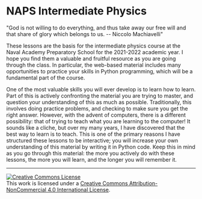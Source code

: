 # NAPS Intermediate Physics

"God is not willing to do everything, and thus take away our free will and that share of glory which belongs to us. -- Niccolo Machiavelli"

These lessons are the basis for the intermediate physics course at the Naval Academy Preparatory School for the 2021-2022 academic year. I hope you find them a valuable and fruitful resource as you are going through the class. In particular, the web-based material includes many opportunities to practice your skills in Python programming, which will be a fundamental part of the course.

One of the most valuable skills you will ever develop is to learn how to learn. Part of this is actively confronting the material you are trying to master, and question your understanding of this as much as possible. Traditionally, this involves doing practice problems, and checking to make sure you get the right answer. However, with the advent of computers, there is a different possibility: that of trying to teach what you are learning to the computer! It sounds like a cliche, but over my many years, I have discovered that the best way to learn is to teach. This is one of the primary reasons I have structured these lessons to be interactive; you will increase your own understanding of this material by writing it in Python code. Keep this in mind as you go through this material: the more you actively do with these lessons, the more you will learn, and the longer you will remember it.

---

<a rel="license" href="http://creativecommons.org/licenses/by-nc/4.0/"><img alt="Creative Commons License" style="border-width:0" src="https://i.creativecommons.org/l/by-nc/4.0/88x31.png" /></a><br />This work is licensed under a <a rel="license" href="http://creativecommons.org/licenses/by-nc/4.0/">Creative Commons Attribution-NonCommercial 4.0 International License</a>.

